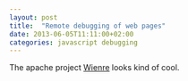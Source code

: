 ```yaml
---
layout: post
title:  "Remote debugging of web pages"
date: 2013-06-05T11:11:00+02:00
categories: javascript debugging
---
```


The apache project <a href="http://people.apache.org/~pmuellr/weinre/docs/latest/">Wienre</a> looks kind of cool.
<div style="clear: both;"></div>